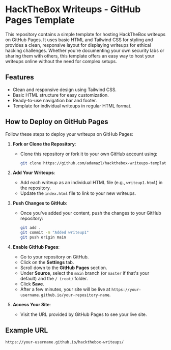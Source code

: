 # HackTheBox Writeups - GitHub Pages Template

This repository contains a simple template for hosting HackTheBox writeups on GitHub Pages. It uses basic HTML and Tailwind CSS for styling and provides a clean, responsive layout for displaying writeups for ethical hacking challenges. Whether you're documenting your own security labs or sharing them with others, this template offers an easy way to host your writeups online without the need for complex setups.

## Features
- Clean and responsive design using Tailwind CSS.
- Basic HTML structure for easy customization.
- Ready-to-use navigation bar and footer.
- Template for individual writeups in regular HTML format.
  
## How to Deploy on GitHub Pages

Follow these steps to deploy your writeups on GitHub Pages:

1. **Fork or Clone the Repository**:
   - Clone this repository or fork it to your own GitHub account using:
     ```bash
     git clone https://github.com/adamazl/hackthebox-writeups-template.git
     ```

2. **Add Your Writeups**:
   - Add each writeup as an individual HTML file (e.g., `writeup1.html`) in the repository.
   - Update the `index.html` file to link to your new writeups.

3. **Push Changes to GitHub**:
   - Once you've added your content, push the changes to your GitHub repository:
     ```bash
     git add .
     git commit -m "Added writeup1"
     git push origin main
     ```

4. **Enable GitHub Pages**:
   - Go to your repository on GitHub.
   - Click on the **Settings** tab.
   - Scroll down to the **GitHub Pages** section.
   - Under **Source**, select the `main` branch (or `master` if that's your default) and the `/ (root)` folder.
   - Click **Save**.
   - After a few minutes, your site will be live at `https://your-username.github.io/your-repository-name`.

5. **Access Your Site**:
   - Visit the URL provided by GitHub Pages to see your live site.

## Example URL
`https://your-username.github.io/hackthebox-writeups/`

